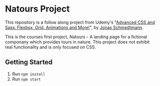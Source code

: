 # Natours Project

This repository is a follow along project from Udemy's "[Advanced CSS and Sass: Flexbox, Grid, Animations and More!](<(https://www.udemy.com/course/advanced-css-and-sass/)>)", by [Jonas Schmedtmann](https://www.udemy.com/user/jonasschmedtmann/).

This is the courses first project, Natours - A landing page for a fictional componany which provides tours in nature. This project does not exhibit real functionality and is only focused on CSS.

## Getting Started

1. Run `npm install`
2. Run `npm start`
